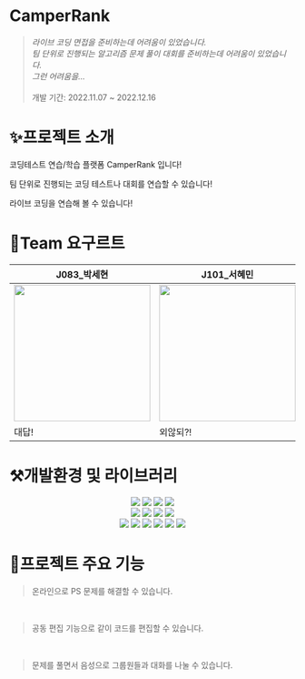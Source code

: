 # CamperRank

> *라이브 코딩 면접을 준비하는데 어려움이 있었습니다. <br/> 팀 단위로 진행되는 알고리즘 문제 풀이 대회를 준비하는데 어려움이 있었습니다. <br/> 그런 어려움을…*
<br/><br/>개발 기간: 2022.11.07 ~ 2022.12.16
> 

# ✨프로젝트 소개

코딩테스트 연습/학습 플랫폼 CamperRank 입니다!

팀 단위로 진행되는 코딩 테스트나 대회를 연습할 수 있습니다!

라이브 코딩을 연습해 볼 수 있습니다!

# 🥛Team 요구르트
|J083_박세현|J101_서혜민|J153_이재권|J194_조진우|
|---|---|---|---|
|<img src="https://user-images.githubusercontent.com/46220202/200989306-054bb7c9-ff16-4258-a146-ce1cd6baac12.PNG" width="240">|<img src="https://user-images.githubusercontent.com/75344562/200989394-68ff559e-ce85-46b7-ae8c-4d9ea0d6e5f6.png" width="240">|<img src="https://user-images.githubusercontent.com/62196278/200988892-86c0d6bf-4daa-46b7-a429-1d857b1003d8.jpg" width="240">|<img src="https://user-images.githubusercontent.com/56079377/200989077-7aacef03-2b3a-4b56-b0b3-866ee07f0e79.jpg" width="240">
|대답!|외않되?!|어?!|코딩!|


# ⚒️개발환경 및 라이브러리

<div align="center">
  <img src="https://img.shields.io/badge/TypeScript-3178C6?style=flat-square&logo=typescript&logoColor=white"/>
  <img src="https://img.shields.io/badge/React-61DAFB?style=flat-square&logo=React&logoColor=white"/>
  <img src="https://img.shields.io/badge/Vite-646CFF?style=flat-square&logo=Vite&logoColor=white"/>
  <img src="https://img.shields.io/badge/styled--components-DB7093?style=flat-square&logo=styled-components&logoColor=white"/><br>
  <img src="https://img.shields.io/badge/Node.js-339933?style=flat-square&logo=Node.js&logoColor=white"/>
  <img src="https://img.shields.io/badge/NestJS-E0234E?style=flat-square&logo=NestJS&logoColor=white"/>
  <img src="https://img.shields.io/badge/MySQL-4479A1?style=flat-square&logo=MySQL&logoColor=white"/>
  <img src="https://img.shields.io/badge/TypeORM-FF4716?style=flat-square&logo=%20Actions&logoColor=white"/><br>
  <img src="https://img.shields.io/badge/github action-2671E5?style=flat-square&logo=GitHub%20Actions&logoColor=white"/>
  <img src="https://img.shields.io/badge/Jest-C21325?style=flat-square&logo=Jest&logoColor=white"/>
  <img src="https://img.shields.io/badge/socket.io-010101?style=flat-square&logo=socket.io&logoColor=white">
  <img src="https://img.shields.io/badge/NGINX-009639?style=flat-square&logo=NGINX&logoColor=white">
  <img src="https://img.shields.io/badge/Docker-2496ED?style=flat-square&logo=Docker&logoColor=white">
  <img src="https://img.shields.io/badge/NCloud-03C75A?style=flat-square&logo=Naver&logoColor=white">
</div>


# 🎯프로젝트 주요 기능

> 온라인으로 PS 문제를 해결할 수 있습니다.

<br/>

> 공동 편집 기능으로 같이 코드를 편집할 수 있습니다.

<br/>

> 문제를 풀면서 음성으로 그룹원들과 대화를 나눌 수 있습니다.

<br/>
